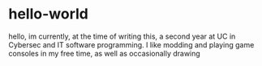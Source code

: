 # hello-world

hello, im currently, at the time of writing this, a second year at UC in Cybersec and IT software programming. I like modding and playing game consoles in my free time, as well as occasionally drawing
